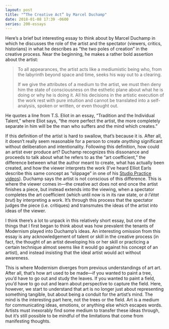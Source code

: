 ```yaml
---
layout: post
title: "“The Creative Act” by Marcel Duchamp"
date: 2018-01-08 17:39 -0600
series: 200-essays
---
```

Here’s a brief but interesting essay to think about by Marcel Duchamp in which he discusses the role of the artist and the spectator (viewers, critics, historians) in what he describes as “the two poles of creation” in the creative process. Near the beginning, he makes a rather bold assertion about the artist:

> To all appearances, the artist acts like a mediumistic being who, from the labyrinth beyond space and time, seeks his way out to a clearing.
> 
> If we give the attributes of a medium to the artist, we must then deny him the state of consciousness on the esthetic plane about what he is doing or why he is doing it. All his decisions in the artistic execution of the work rest with pure intuition and cannot be translated into a self-analysis, spoken or written, or even thought out.

He quotes a line from T.S. Eliot in an essay, “Tradition and the Individual Talent,” where Eliot says, “the more perfect the artist, the more completely separate in him will be the man who suffers and the mind which creates.”

If this definition of the artist is hard to swallow, that’s because it is. After all, it doesn’t really seem reasonable for a person to create *anything* significant without deliberation and intentionality. Following this definition, how could an artist ever produce art? Duchamp recognizes this dissonance and proceeds to talk about what he refers to as the “art coefficient,” the difference between what the author meant to create, what has actually been created, and how the viewer interprets the work (I’ve heard Elliot Earls describe this same concept as “slippage” in one of his [Studio Practice videos](https://www.youtube.com/channel/UC_1qlsIrMnixjorbUg4k3RA/featured)). Duchamp says the artist is not conscious of this difference. This is where the viewer comes in—the creative act does not end once the artist finishes a piece, but instead extends into the viewing, when a spectator completes the art coefficient (which until now is in its raw state, or *à l’état brut*) by interpreting a work. It’s through this process that the spectator judges the piece (i.e. critiques) and transmutes the ideas of the artist into ideas of the viewer.

I think there’s a lot to unpack in this relatively short essay, but one of the things that I first began to think about was how prevalent the tenants of Modernism played into Duchamp’s ideas. An interesting omission from this essay is any acknowledgement of talent or skill in the creative process (in fact, the thought of an artist developing his or her skill or practicing a certain technique almost seems like it would go against his concept of an artist), and instead insisting that the ideal artist would act without awareness. 

This is where Modernism diverges from previous understandings of art art. After all, that’s how art used to be made—if you wanted to paint a tree, you’d have to go out and study the leaves. If you wanted to paint a field, you’d have to go out and learn about perspective to capture the field. Here, however, we start to understand that art is no longer just about representing something tangible, but about being a conduit for the artist’s mind. The mind is the interesting part here, not the trees or the field. Art is a medium for communicating ideas, emotions, or anything else which escapes words. Artists must inexorably find some medium to transfer these ideas through, but it’s still possible to be mindful of the limitations that come from manifesting thoughts.